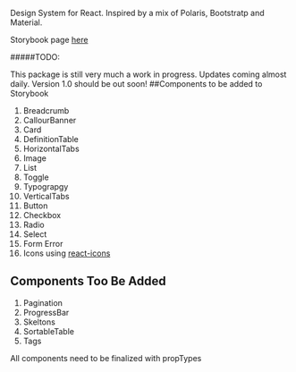 Design System for React. Inspired by a mix of Polaris, Bootstratp and Material.

Storybook page [here](https://jmdesign.netlify.com/)

#####TODO:

This package is still very much a work in progress. Updates coming almost daily. Version 1.0 should be out soon!
##Components to be added to Storybook

1. Breadcrumb
1. CallourBanner
1. Card
1. DefinitionTable
1. HorizontalTabs
1. Image
1. List
1. Toggle
1. Typograpgy
1. VerticalTabs
1. Button
1. Checkbox
1. Radio
1. Select
1. Form Error
1. Icons using [react-icons](https://react-icons.github.io/search)

## Components Too Be Added

1. Pagination
1. ProgressBar
1. Skeltons
1. SortableTable
1. Tags

All components need to be finalized with propTypes
